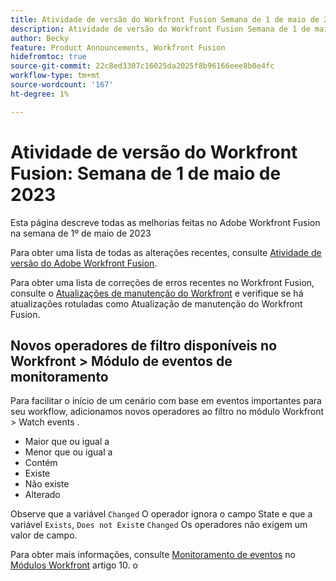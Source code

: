 ```yaml
---
title: Atividade de versão do Workfront Fusion Semana de 1 de maio de 2023
description: Atividade de versão do Workfront Fusion Semana de 1 de maio de 2023
author: Becky
feature: Product Announcements, Workfront Fusion
hidefromtoc: true
source-git-commit: 22c8ed3307c16025da2025f8b96166eee8b0e4fc
workflow-type: tm+mt
source-wordcount: '167'
ht-degree: 1%

---
```


# Atividade de versão do Workfront Fusion: Semana de 1 de maio de 2023

Esta página descreve todas as melhorias feitas no Adobe Workfront Fusion na semana de 1º de maio de 2023

Para obter uma lista de todas as alterações recentes, consulte [Atividade de versão do Adobe Workfront Fusion](../../../product-announcements/product-releases/fusion-release-activity/fusion-release-activity.md).

Para obter uma lista de correções de erros recentes no Workfront Fusion, consulte o [Atualizações de manutenção do Workfront](https://experienceleague.adobe.com/docs/workfront-known-issues/releases/current-updates.html) e verifique se há atualizações rotuladas como Atualização de manutenção do Workfront Fusion.

## Novos operadores de filtro disponíveis no Workfront > Módulo de eventos de monitoramento

Para facilitar o início de um cenário com base em eventos importantes para seu workflow, adicionamos novos operadores ao filtro no módulo Workfront > Watch events .

* Maior que ou igual a
* Menor que ou igual a
* Contém
* Existe
* Não existe
* Alterado

Observe que a variável `Changed` O operador ignora o campo State e que a variável `Exists`, `Does not Exist`e `Changed` Os operadores não exigem um valor de campo.

Para obter mais informações, consulte [Monitoramento de eventos](/help/quicksilver/workfront-fusion/apps-and-their-modules/workfront-modules.md#watch-events) no [Módulos Workfront](/help/quicksilver/workfront-fusion/apps-and-their-modules/workfront-modules.md) artigo 10. o
